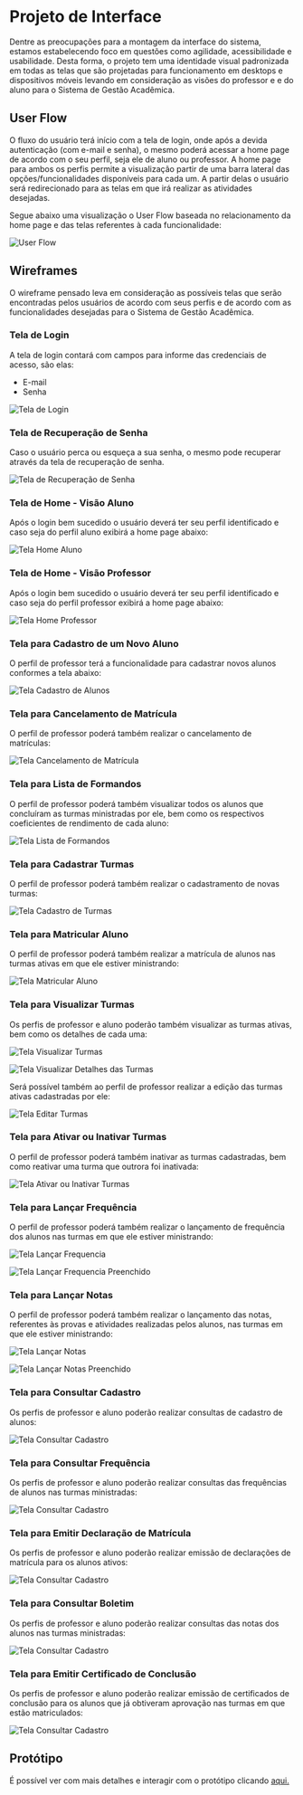 
# Projeto de Interface

Dentre as preocupações para a montagem da interface do sistema, estamos estabelecendo foco em questões como agilidade, acessibilidade e usabilidade. Desta forma, o projeto tem uma identidade visual padronizada em todas as telas que são projetadas para funcionamento em desktops e dispositivos móveis levando em consideração as visões do professor e e do aluno para o Sistema de Gestão Acadêmica.  

## User Flow

O fluxo do usuário terá início com a tela de login, onde após a devida autenticação (com e-mail e senha), o mesmo poderá acessar a home page de acordo com o seu perfil, seja ele de aluno ou professor. A home page para ambos os perfis permite a visualização partir de uma barra lateral das opções/funcionalidades disponíveis para cada um. A partir delas o usuário será redirecionado para as telas em que irá realizar as atividades desejadas.

Segue abaixo uma visualização o User Flow baseada no relacionamento da home page e das telas referentes à cada funcionalidade:

![User Flow](img/userFlowSistemaGestaoAcademica.png)


## Wireframes

O wireframe pensado leva em consideração as possíveis telas que serão encontradas pelos usuários de acordo com seus perfis e de acordo com as funcionalidades desejadas para o Sistema de Gestão Acadêmica.

### Tela de Login

A tela de login contará com campos para informe das credenciais de acesso, são elas: 

- E-mail
- Senha

![Tela de Login](img/telaDeLogin.png)

### Tela de Recuperação de Senha

Caso o usuário perca ou esqueça a sua senha, o mesmo pode recuperar através da tela de recuperação de senha.

![Tela de Recuperação de Senha](img/recuperacaoDeSenha.png)

### Tela de Home - Visão Aluno

Após o login bem sucedido o usuário deverá ter seu perfil identificado e caso seja do perfil aluno exibirá a home page abaixo:

![Tela Home Aluno](img/visaoAlunoHome.png)
 
### Tela de Home - Visão Professor

Após o login bem sucedido o usuário deverá ter seu perfil identificado e caso seja do perfil professor exibirá a home page abaixo:

![Tela Home Professor](img/visaoProfessorHome.png)

### Tela para Cadastro de um Novo Aluno

O perfil de professor terá a funcionalidade para cadastrar novos alunos conformes a tela abaixo:

![Tela Cadastro de Alunos](img/cadastrarAluno.png)

### Tela para Cancelamento de Matrícula

O perfil de professor poderá também realizar o cancelamento de matrículas:

![Tela Cancelamento de Matrícula](img/cancelamentoMatricula.png)

### Tela para Lista de Formandos

O perfil de professor poderá também visualizar todos os alunos que concluíram as turmas ministradas por ele, bem como os respectivos coeficientes de rendimento de cada aluno:

![Tela Lista de Formandos](img/listaFormandos.png)

### Tela para Cadastrar Turmas

O perfil de professor poderá também realizar o cadastramento de novas turmas:

![Tela Cadastro de Turmas](img/cadastrarTurmas.png)

### Tela para Matricular Aluno

O perfil de professor poderá também realizar a matrícula de alunos nas turmas ativas em que ele estiver ministrando:

![Tela Matricular Aluno](img/matricularAluno.png)

### Tela para Visualizar Turmas

Os perfis de professor e aluno poderão também visualizar as turmas ativas, bem como os detalhes de cada uma:

![Tela Visualizar Turmas](img/visualizarTurma.png)

![Tela Visualizar Detalhes das Turmas](img/visualizarTurmaDetalhe.png)

Será possível também ao perfil de professor realizar a edição das turmas ativas cadastradas por ele:

![Tela Editar Turmas](img/editarTurma.png)

### Tela para Ativar ou Inativar Turmas

O perfil de professor poderá também inativar as turmas cadastradas, bem como reativar uma turma que outrora foi inativada:

![Tela Ativar ou Inativar Turmas](img/ativarOuInativarTurmas.png)

### Tela para Lançar Frequência

O perfil de professor poderá também realizar o lançamento de frequência dos alunos nas turmas em que ele estiver ministrando:

![Tela Lançar Frequencia](img/lancarFrequencia.png)

![Tela Lançar Frequencia Preenchido](img/lancarFrequenciaPreenchido.png)

### Tela para Lançar Notas

O perfil de professor poderá também realizar o lançamento das notas, referentes às provas e atividades realizadas pelos alunos, nas turmas em que ele estiver ministrando:

![Tela Lançar Notas](img/lancarNotas.png)

![Tela Lançar Notas Preenchido](img/lancarNotasPreenchido.png)

### Tela para Consultar Cadastro

Os perfis de professor e aluno poderão realizar consultas de cadastro de alunos:

![Tela Consultar Cadastro](img/consultarCadastroAluno.png)

### Tela para Consultar Frequência

Os perfis de professor e aluno poderão realizar consultas das frequências de alunos nas turmas ministradas:

![Tela Consultar Cadastro](img/consultarFrequenciaAluno.png)

### Tela para Emitir Declaração de Matrícula

Os perfis de professor e aluno poderão realizar emissão de declarações de matrícula para os alunos ativos:

![Tela Consultar Cadastro](img/emitirDeclaracaoMatricula.png)

### Tela para Consultar Boletim

Os perfis de professor e aluno poderão realizar consultas das notas dos alunos nas turmas ministradas:

![Tela Consultar Cadastro](img/consultarBoletim.png)

### Tela para Emitir Certificado de Conclusão

Os perfis de professor e aluno poderão realizar emissão de certificados de conclusão para os alunos que já obtiveram aprovação nas turmas em que estão matriculados:

![Tela Consultar Cadastro](img/certificadoConclusao.png)

## Protótipo

É possível ver com mais detalhes e interagir com o protótipo clicando 
[aqui.](https://www.figma.com/file/xrGiza6A09orfFahLinKxq/Gest%C3%A3o-Acad%C3%AAmica?type=design&node-id=1%3A359&mode=design&t=bIghvnT23bCqUjmg-1) 


